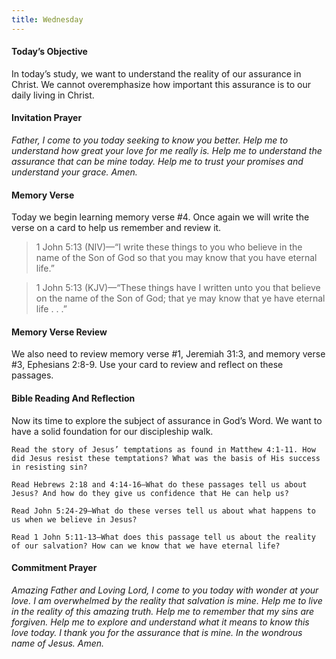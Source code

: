 ```yaml
---
title: Wednesday
---
```


#### Today’s Objective

In today’s study, we want to understand the reality of our assurance in Christ. We cannot overemphasize how important this assurance is to our daily living in Christ.

#### Invitation Prayer

_Father, I come to you today seeking to know you better. Help me to understand how great your love for me really is. Help me to understand the assurance that can be mine today. Help me to trust your promises and understand your grace. Amen._

#### Memory Verse

Today we begin learning memory verse #4. Once again we will write the verse on a card to help us remember and review it.

> 1 John 5:13 (NIV)—“I write these things to you who believe in the name of the Son of God so that you may know that you have eternal life.”

> 1 John 5:13 (KJV)—“These things have I written unto you that believe on the name of the Son of God; that ye may know that ye have eternal life . . .”

#### Memory Verse Review

We also need to review memory verse #1, Jeremiah 31:3, and memory verse #3, Ephesians 2:8-9. Use your card to review and reflect on these passages.

#### Bible Reading And Reflection

Now its time to explore the subject of assurance in God’s Word. We want to have a solid foundation for our discipleship walk.

`Read the story of Jesus’ temptations as found in Matthew 4:1-11. How did Jesus resist these temptations? What was the basis of His success in resisting sin?`

`Read Hebrews 2:18 and 4:14-16—What do these passages tell us about Jesus? And how do they give us confidence that He can help us?`

`Read John 5:24-29—What do these verses tell us about what happens to us when we believe in Jesus?`

`Read 1 John 5:11-13—What does this passage tell us about the reality of our salvation? How can we know that we have eternal life?`


#### Commitment Prayer

_Amazing Father and Loving Lord, I come to you today with wonder at your love. I am overwhelmed by the reality that salvation is mine. Help me to live in the reality of this amazing truth. Help me to remember that my sins are forgiven. Help me to explore and understand what it means to know this love today. I thank you for the assurance that is mine. In the wondrous name of Jesus. Amen._